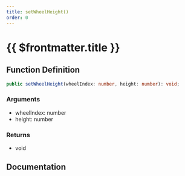 ```yaml
---
title: setWheelHeight()
order: 0
---
```


# {{ $frontmatter.title }}

## Function Definition

```ts
public setWheelHeight(wheelIndex: number, height: number): void;
```

### Arguments

* wheelIndex: number
* height: number

### Returns

* void

## Documentation

<!--@include: ./parts/setWheelHeight.md-->

